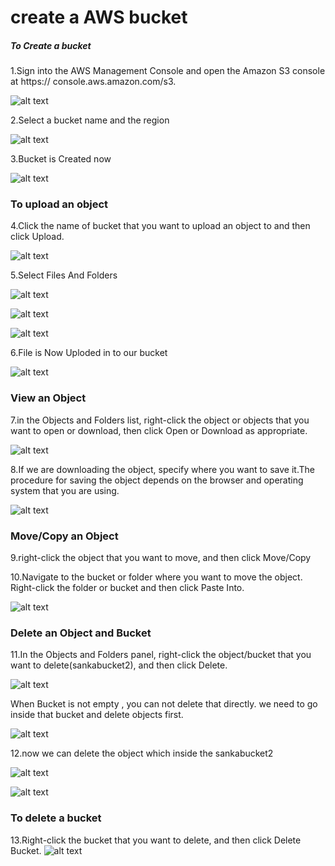 # create a AWS bucket

##### To Create a bucket

1.Sign into the AWS Management Console and open the Amazon S3 console at https://
console.aws.amazon.com/s3.

![alt text](http://i59.tinypic.com/15ybuat.jpg)

2.Select a bucket name and the region

![alt text](http://i61.tinypic.com/219z81c.jpg)

3.Bucket is Created now

![alt text](http://i62.tinypic.com/2mqj9dl.jpg)

### To upload an object

4.Click the name of bucket that you want to upload an object to and then
click Upload.

![alt text](http://i59.tinypic.com/23kew0k.jpg)

5.Select Files And Folders 

![alt text](http://i57.tinypic.com/2sbtjk7.jpg)

![alt text](http://i58.tinypic.com/fjqgdk.jpg)

![alt text](http://i58.tinypic.com/2n0r8yc.jpg)

6.File is Now Uploded in to our bucket

![alt text](http://i58.tinypic.com/wi5aph.jpg)

### View an Object

7.in the Objects and Folders list, right-click the object or objects that you
want to open or download, then click Open or Download as appropriate.

![alt text](http://i58.tinypic.com/2hq8b6b.jpg)

8.If we are downloading the object, specify where you want to save it.The procedure for saving the
object depends on the browser and operating system that you are using.

![alt text](http://i61.tinypic.com/nzr6mt.jpg)

### Move/Copy an Object

9.right-click the object that you want to move, and then click Move/Copy

10.Navigate to the bucket or folder where you want to move the object. Right-click the folder or bucket
and then click Paste Into.

![alt text](http://i62.tinypic.com/2rze2iw.jpg)

### Delete an Object and Bucket

11.In the Objects and Folders panel, right-click the object/bucket that you want to delete(sankabucket2), and then click Delete.

![alt text](http://i62.tinypic.com/15cbs3s.jpg)

When Bucket is not empty , you can not delete that directly. we need to go inside that bucket and delete objects first.

![alt text](http://i60.tinypic.com/mws5yb.jpg)

12.now we can delete the object which inside the sankabucket2 

![alt text](http://i62.tinypic.com/25yyhhx.jpg)

![alt text](http://i57.tinypic.com/2yug7yp.jpg)

### To delete a bucket

13.Right-click the bucket that you want to delete, and then click Delete Bucket.
![alt text](http://i61.tinypic.com/14m9hyv.jpg)


  

